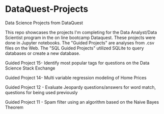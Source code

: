 # DataQuest-Projects
Data Science Projects from DataQuest

This repo showcases the projects I'm completing for the Data Analyst/Data Scientist program in the on line bootcamp Dataquest. These projects were done in Jupyter notebooks.  The "Guided Projects" are analyses from .csv files on the Web. The "SQL Guided Projects" utilized SQLite to query databases or create a new database.

Guided Project 15- Identify most popular tags for questions on the Data Science Stack Exchange

Guided Project 14- Multi variable regression modeling of Home Prices

Guided Project 12 - Evaluate Jeopardy questions/answers for word match, questions for being used previously

Guided Project 11 - Spam filter using an algorithm based on the Naive Bayes Theorem 
